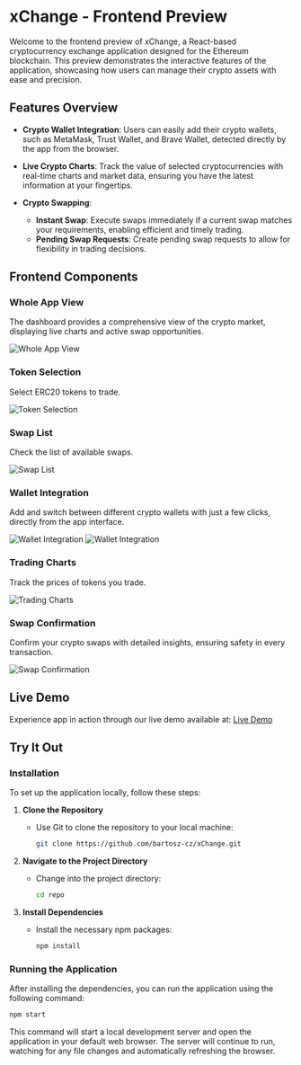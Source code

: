 # xChange - Frontend Preview

Welcome to the frontend preview of xChange, a React-based cryptocurrency exchange application designed for the Ethereum blockchain. This preview demonstrates the interactive features of the application, showcasing how users can manage their crypto assets with ease and precision.

## Features Overview

- **Crypto Wallet Integration**: Users can easily add their crypto wallets, such as MetaMask, Trust Wallet, and Brave Wallet, detected directly by the app from the browser.
  
- **Live Crypto Charts**: Track the value of selected cryptocurrencies with real-time charts and market data, ensuring you have the latest information at your fingertips.

- **Crypto Swapping**:
  - **Instant Swap**: Execute swaps immediately if a current swap matches your requirements, enabling efficient and timely trading.
  - **Pending Swap Requests**: Create pending swap requests to allow for flexibility in trading decisions.

## Frontend Components

### Whole App View
The dashboard provides a comprehensive view of the crypto market, displaying live charts and active swap opportunities.

![Whole App View](./screenshots/fullView.png)

### Token Selection
Select ERC20 tokens to trade. 

![Token Selection](./screenshots/tokenSelect.png) 

### Swap List
Check the list of available swaps.

![Swap List](./screenshots/swapList2.png) 

### Wallet Integration
Add and switch between different crypto wallets with just a few clicks, directly from the app interface.

![Wallet Integration](./screenshots/walletSeleect2.png)
![Wallet Integration](./screenshots/walletSelect3.png)

### Trading Charts
Track the prices of tokens you trade.

![Trading Charts](./screenshots/Charts.png) 

### Swap Confirmation
Confirm your crypto swaps with detailed insights, ensuring safety in every transaction.

![Swap Confirmation](./screenshots/swapConfirm.png) 

## Live Demo

Experience app in action through our live demo available at:
[Live Demo](https://bartosz-cz.github.io/xChange)

## Try It Out

### Installation
To set up the application locally, follow these steps:

1. **Clone the Repository**
   - Use Git to clone the repository to your local machine:
     ```sh
     git clone https://github.com/bartosz-cz/xChange.git
     ```

2. **Navigate to the Project Directory**
   - Change into the project directory:
     ```sh
     cd repo
     ```

3. **Install Dependencies**
   - Install the necessary npm packages:
     ```sh
     npm install
     ```

### Running the Application
After installing the dependencies, you can run the application using the following command:

```sh
npm start
```
This command will start a local development server and open the application in your default web browser. The server will continue to run, watching for any file changes and automatically refreshing the browser.
